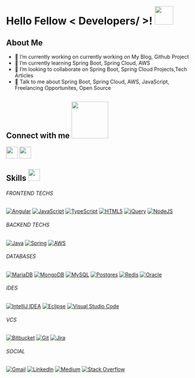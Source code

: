 
<h1> Hello Fellow < Developers/ >! <img src = "https://raw.githubusercontent.com/MartinHeinz/MartinHeinz/master/wave.gif" width = 50px> </h1>
<h2> About Me </h2>

- 🔭 I’m currently working on currently working on My Blog, Github Project
- 🌱 I’m currently learning Spring Boot, Spring Cloud, AWS
- 👯 I’m looking to collaborate on Spring Boot, Spring Cloud Projects,Tech Articles 
- 💬 Talk to me about Spring Boot, Spring Cloud, AWS, JavaScript, Freelancing Opportunites, Open Source 

<h2> Connect with me <img src='https://raw.githubusercontent.com/ShahriarShafin/ShahriarShafin/main/Assets/handshake.gif' width="100px"> </h2>
<a href = 'https://www.linkedin.com/in/mesut-yilmaz'> <img width = '32px' align= 'center' src="https://raw.githubusercontent.com/rahulbanerjee26/githubAboutMeGenerator/main/icons/linked-in-alt.svg"/></a> 
<a href = 'https://www.github.com/yilmzmesut'> <img width = '32px' align= 'center' src="https://raw.githubusercontent.com/rahulbanerjee26/githubAboutMeGenerator/main/icons/github.svg"/></a> 

 <h2> Skills <img src = "https://media2.giphy.com/media/QssGEmpkyEOhBCb7e1/giphy.gif?cid=ecf05e47a0n3gi1bfqntqmob8g9aid1oyj2wr3ds3mg700bl&rid=giphy.gif" width = 32px> </h2>
  
  <h6> FRONTEND TECHS</h6>
  
 [![Angular](https://img.shields.io/badge/angular-%23DD0031.svg?style=for-the-badge&logo=angular&logoColor=white)](https://github.com/yilmzmesut)
 [![JavaScript](https://img.shields.io/badge/javascript-%23323330.svg?style=for-the-badge&logo=javascript&logoColor=%23F7DF1E)](https://github.com/yilmzmesut)
 [![TypeScript](https://img.shields.io/badge/typescript-%23007ACC.svg?style=for-the-badge&logo=typescript&logoColor=white)](https://github.com/yilmzmesut)
 [![HTML5](https://img.shields.io/badge/html5-%23E34F26.svg?style=for-the-badge&logo=html5&logoColor=white)](https://github.com/yilmzmesut)
 [![jQuery](https://img.shields.io/badge/jquery-%230769AD.svg?style=for-the-badge&logo=jquery&logoColor=white)](https://github.com/yilmzmesut)
 [![NodeJS](https://img.shields.io/badge/node.js-6DA55F?style=for-the-badge&logo=node.js&logoColor=white)](https://github.com/yilmzmesut)
  
 <h6> BACKEND TECHS </h6>
 
 [![Java](https://img.shields.io/badge/java-%23ED8B00.svg?style=for-the-badge&logo=java&logoColor=white)](https://github.com/yilmzmesut)
 [![Spring](https://img.shields.io/badge/spring-%236DB33F.svg?style=for-the-badge&logo=spring&logoColor=white)](https://github.com/yilmzmesut)
 [![AWS](https://img.shields.io/badge/AWS-%23FF9900.svg?style=for-the-badge&logo=amazon-aws&logoColor=white)](https://github.com/yilmzmesut)
  
 <h6> DATABASES </h6>
 
 [![MariaDB](https://img.shields.io/badge/MariaDB-003545?style=for-the-badge&logo=mariadb&logoColor=white)](https://github.com/yilmzmesut)
 [![MongoDB](https://img.shields.io/badge/MongoDB-%234ea94b.svg?style=for-the-badge&logo=mongodb&logoColor=white)](https://github.com/yilmzmesut)
 [![MySQL](https://img.shields.io/badge/mysql-%2300f.svg?style=for-the-badge&logo=mysql&logoColor=white)](https://github.com/yilmzmesut)
 [![Postgres](https://img.shields.io/badge/postgres-%23316192.svg?style=for-the-badge&logo=postgresql&logoColor=white)](https://github.com/yilmzmesut)
 [![Redis](https://img.shields.io/badge/redis-%23DD0031.svg?style=for-the-badge&logo=redis&logoColor=white)](https://github.com/yilmzmesut)
 [![Oracle](https://img.shields.io/badge/Oracle-F80000?style=for-the-badge&logo=oracle&logoColor=white)](https://github.com/yilmzmesut)
  
 <h6> IDES </h6>
 
 [![IntelliJ IDEA](https://img.shields.io/badge/IntelliJIDEA-000000.svg?style=for-the-badge&logo=intellij-idea&logoColor=white)](https://github.com/yilmzmesut)
 [![Eclipse](https://img.shields.io/badge/Eclipse-FE7A16.svg?style=for-the-badge&logo=Eclipse&logoColor=white)](https://github.com/yilmzmesut)
 [![Visual Studio Code](https://img.shields.io/badge/Visual%20Studio%20Code-0078d7.svg?style=for-the-badge&logo=visual-studio-code&logoColor=white)](https://github.com/yilmzmesut)
  
 <h6> VCS </h6>
 
 [![Bitbucket](https://img.shields.io/badge/bitbucket-%230047B3.svg?style=for-the-badge&logo=bitbucket&logoColor=white)](https://github.com/yilmzmesut)
 [![Git](https://img.shields.io/badge/git-%23F05033.svg?style=for-the-badge&logo=git&logoColor=white)](https://github.com/yilmzmesut)
 [![Jira](https://img.shields.io/badge/jira-%230A0FFF.svg?style=for-the-badge&logo=jira&logoColor=white)](https://github.com/yilmzmesut)
  
 <h6> SOCIAL </h6>
 
[![Gmail](https://img.shields.io/badge/Gmail-D14836?style=for-the-badge&logo=gmail&logoColor=white)](mailto:yilmzmesut@gmail.com?subject=Hello!)
[![LinkedIn](https://img.shields.io/badge/linkedin-%230077B5.svg?style=for-the-badge&logo=linkedin&logoColor=white)](https://www.linkedin.com/in/mesut-yilmaz)
[![Medium](https://img.shields.io/badge/Medium-%23000000.svg?style=for-the-badge&logo=Medium&logoColor=white)](https://medium.com/@yilmzmesut)
[![Stack Overflow](https://img.shields.io/badge/-Stackoverflow-FE7A16?style=for-the-badge&logo=stack-overflow&logoColor=white)](https://stackoverflow.com/users/16172678/mesut-y%c4%b1lmaz)
 
 
